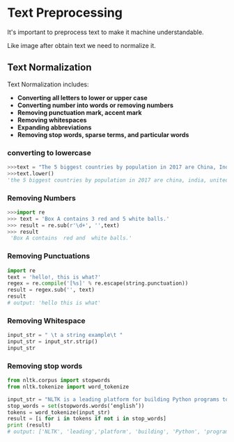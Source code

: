 # Text Preprocessing
It's important to preprocess text to make it machine understandable. 

Like image after obtain text we need to normalize it. 

## Text Normalization

Text Normalization includes:

* **Converting all letters to lower or upper case**
* **Converting number into words or removing numbers**
* **Removing punctuation mark, accent mark**
* **Removing whitespaces**
* **Expanding  abbreviations**
* **Removing stop words, sparse terms, and particular words**

### converting to lowercase

```py
>>>text = "The 5 biggest countries by population in 2017 are China, India, United States, Indonesia, and Brazil."
>>>text.lower()
'the 5 biggest countries by population in 2017 are china, india, united states, indonesia, and brazil.'

```

### Removing Numbers

```py
>>>import re
>>> text = 'Box A contains 3 red and 5 white balls.'
>>> result = re.sub(r'\d+', '',text)
>>> result
 'Box A contains  red and  white balls.'

```

### Removing Punctuations

```py
import re
text = 'hello!, this is what?'
regex = re.compile('[%s]' % re.escape(string.punctuation))
result = regex.sub('', text)
result
# output: 'hello this is what'

```

### Removing Whitespace

```py
input_str = " \t a string example\t "
input_str = input_str.strip()
input_str
```

### Removing stop words

```py
from nltk.corpus import stopwords
from nltk.tokenize import word_tokenize

input_str = "NLTK is a leading platform for building Python programs to work with human language data."
stop_words = set(stopwords.words(‘english’))
tokens = word_tokenize(input_str)
result = [i for i in tokens if not i in stop_words]
print (result)
# output: ['NLTK', 'leading','platform', 'building', 'Python', 'programs', 'work','human', 'language', 'data', '.']

```
